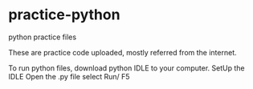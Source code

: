 # practice-python
python practice files

These are practice code uploaded, mostly referred from the internet. 

To run python files, download python IDLE to your computer.
SetUp the IDLE
Open the .py file 
select Run/ F5

